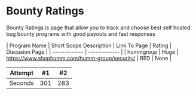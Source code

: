 # Bounty Ratings
Bounty Ratings is page that allow you to track and choose best self hosted bug bounty programs with good payouts and fast responses



| Program Name  | Short Scope Description | Link To Page                        | Rating | Discusion Page |
| ------------- | ------------- |
| hummgroup      | Huge         | https://www.shophumm.com/humm-group/security/ | RED    | None |

| Attempt | #1    | #2    |
| :---:   | :---: | :---: |
| Seconds | 301   | 283   |
